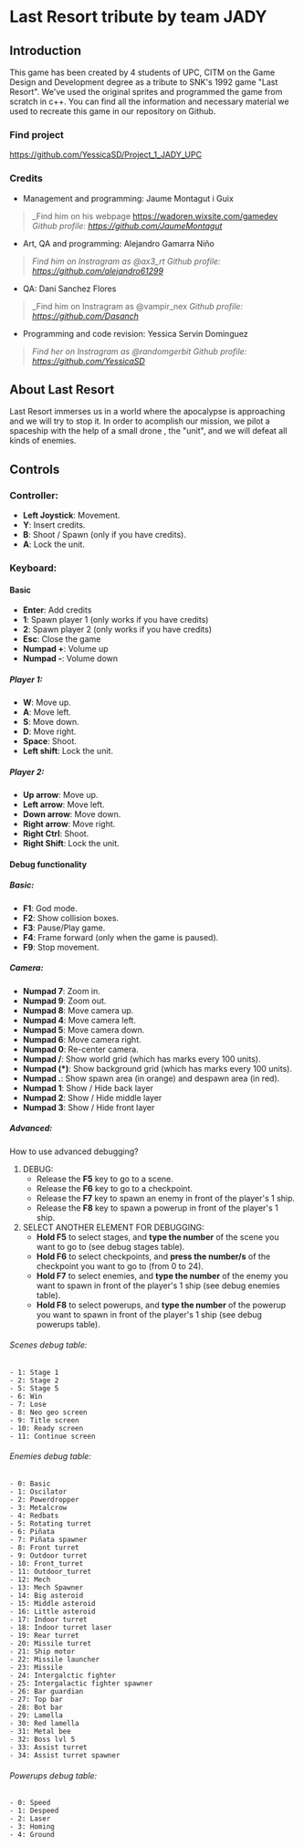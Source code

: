 ﻿# Last Resort tribute by team JADY

## Introduction
This game has been created by 4 students of UPC, CITM on the Game Design and Development degree as a tribute to SNK's 1992 game "Last Resort".
We've used the original sprites and programmed the game from scratch in c++.
You can find all the information and necessary material we used to recreate this game in our repository on Github.

### Find project
https://github.com/YessicaSD/Project_1_JADY_UPC

### Credits
- Management and programming: Jaume Montagut i Guix
> _Find him on his webpage https://wadoren.wixsite.com/gamedev
> _Github profile: https://github.com/JaumeMontagut_

- Art, QA and programming: Alejandro Gamarra Niño
> _Find him on Instragram as @ax3_rt_
> _Github profile: https://github.com/alejandro61299_

- QA: Dani Sanchez Flores
> _Find him on Instragram as @vampir_nex
> _Github profile: https://github.com/Dasanch_

- Programming and code revision: Yessica Servin Dominguez          
> _Find her on Instragram as @randomgerbit_
> _Github profile: https://github.com/YessicaSD_

## About Last Resort
Last Resort immerses us in a world where the apocalypse is approaching and we will try to stop it.
In order to acomplish our mission, we pilot a spaceship with the help of a small drone , the "unit",
and we will defeat all kinds of enemies.

## Controls
### Controller:
- **Left Joystick**: Movement.
- **Y**: Insert credits.
- **B**: Shoot / Spawn (only if you have credits).
- **A**: Lock the unit.

### Keyboard:
#### Basic
- **Enter**: Add credits
- **1**: Spawn player 1 (only works if you have credits)
- **2**: Spawn player 2 (only works if you have credits)
- **Esc**: Close the game
- **Numpad +**: Volume up
- **Numpad -**: Volume down

##### Player 1:
- **W**: Move up.
- **A**: Move left.
- **S**: Move down.
- **D**: Move right.
- **Space**: Shoot.
- **Left shift**: Lock the unit.

##### Player 2:
- **Up arrow**: Move up.
- **Left arrow**: Move left.
- **Down arrow**: Move down.
- **Right arrow**: Move right.
- **Right Ctrl**: Shoot.
- **Right Shift**: Lock the unit.

#### Debug functionality
##### Basic:
- **F1**: God mode.
- **F2**: Show collision boxes.
- **F3**: Pause/Play game.
- **F4**: Frame forward (only when the game is paused).
- **F9**: Stop movement.

##### Camera:
- **Numpad 7**: Zoom in.
- **Numpad 9**: Zoom out.
- **Numpad 8**: Move camera up.
- **Numpad 4**: Move camera left.
- **Numpad 5**: Move camera down.
- **Numpad 6**: Move camera right.
- **Numpad 0**: Re-center camera.
- **Numpad /**: Show world grid (which has marks every 100 units).
- **Numpad (*)**: Show background grid (which has marks every 100 units).
- **Numpad .**: Show spawn area (in orange) and despawn area (in red).
- **Numpad 1**: Show / Hide back layer
- **Numpad 2**: Show / Hide middle layer
- **Numpad 3**: Show / Hide front layer

##### Advanced:
How to use advanced debugging?
1. DEBUG:
   - Release the **F5** key to go to a scene.
   - Release the **F6** key to go to a checkpoint.
   - Release the **F7** key to spawn an enemy in front of the player's 1 ship.
   - Release the **F8** key to spawn a powerup in front of the player's 1 ship.
2. SELECT ANOTHER ELEMENT FOR DEBUGGING:
   - **Hold F5** to select stages, and **type the number** of the scene you want to go to (see debug stages table).
   - **Hold F6** to select checkpoints, and **press the number/s** of the checkpoint you want to go to (from 0 to 24).
   - **Hold F7** to select enemies, and **type the number** of the enemy you want to spawn in front of the player's 1 ship (see debug enemies table).
   - **Hold F8** to select powerups, and **type the number** of the powerup you want to spawn in front of the player's 1 ship (see debug powerups table).

###### Scenes debug table:
	- 1: Stage 1
	- 2: Stage 2
	- 5: Stage 5
	- 6: Win
	- 7: Lose
	- 8: Neo geo screen
	- 9: Title screen
	- 10: Ready screen
	- 11: Continue screen

###### Enemies debug table:
	- 0: Basic
	- 1: Oscilator
	- 2: Powerdropper
	- 3: Metalcrow
	- 4: Redbats
	- 5: Rotating turret
	- 6: Piñata
	- 7: Piñata spawner
	- 8: Front turret
	- 9: Outdoor turret
	- 10: Front_turret
	- 11: Outdoor_turret
	- 12: Mech
	- 13: Mech Spawner
	- 14: Big asteroid
	- 15: Middle asteroid
	- 16: Little asteroid
	- 17: Indoor turret
	- 18: Indoor turret laser
	- 19: Rear turret
	- 20: Missile turret
	- 21: Ship motor
	- 22: Missile launcher
	- 23: Missile
	- 24: Intergalctic fighter
	- 25: Intergalactic fighter spawner
	- 26: Bar guardian
	- 27: Top bar
	- 28: Bot bar
	- 29: Lamella
	- 30: Red lamella
	- 31: Metal bee
	- 32: Boss lvl 5
	- 33: Assist turret
	- 34: Assist turret spawner
	
###### Powerups debug table:
	- 0: Speed
	- 1: Despeed
	- 2: Laser
	- 3: Homing
	- 4: Ground
